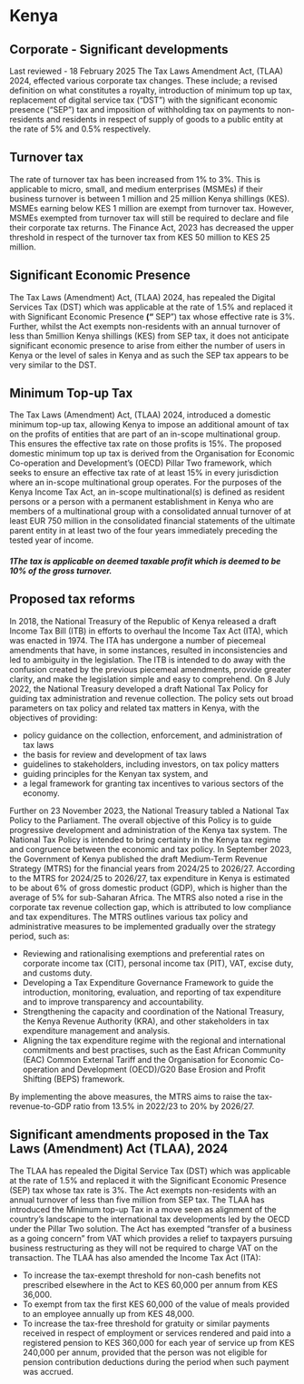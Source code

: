 # Kenya
## Corporate - Significant developments
Last reviewed - 18 February 2025
The Tax Laws Amendment Act, (TLAA) 2024, effected various corporate tax changes. These include; a revised definition on what constitutes a royalty, introduction of minimum top up tax, replacement of digital service tax (“DST”) with the significant economic presence (“SEP”) tax and imposition of withholding tax on payments to non-residents and residents in respect of supply of goods to a public entity at the rate of 5% and 0.5% respectively.
## **Turnover tax**
The rate of turnover tax has been increased from 1% to 3%. This is applicable to micro, small, and medium enterprises (MSMEs) if their business turnover is between 1 million and 25 million Kenya shillings (KES).
MSMEs earning below KES 1 million are exempt from turnover tax. However, MSMEs exempted from turnover tax will still be required to declare and file their corporate tax returns.
The Finance Act, 2023 has decreased the upper threshold in respect of the turnover tax from KES 50 million to KES 25 million.
## **Significant Economic Presence**
The Tax Laws (Amendment) Act, (TLAA) 2024, has repealed the Digital Services Tax (DST) which was applicable at the rate of 1.5% and replaced it with Significant Economic Presence **(“** SEP”) tax whose effective rate is 3%.
Further, whilst the Act exempts non-residents with an annual turnover of less than 5million Kenya shillings (KES) from SEP tax, it does not anticipate significant economic presence to arise from either the number of users in Kenya or the level of sales in Kenya and as such the SEP tax appears to be very similar to the DST.
## **Minimum Top-up Tax**
The Tax Laws (Amendment) Act, (TLAA) 2024, introduced a domestic minimum top-up tax, allowing Kenya to impose an additional amount of tax on the profits of entities that are part of an in-scope multinational group. This ensures the effective tax rate on those profits is 15%. 
The proposed domestic minimum top up tax is derived from the Organisation for Economic Co-operation and Development’s (OECD) Pillar Two framework, which seeks to ensure an effective tax rate of at least 15% in every jurisdiction where an in-scope multinational group operates.
For the purposes of the Kenya Income Tax Act, an in-scope multinational(s) is defined as resident persons or a person with a permanent establishment in Kenya who are members of a multinational group with a consolidated annual turnover of at least EUR 750 million in the consolidated financial statements of the ultimate parent entity in at least two of the four years immediately preceding the tested year of income. 
##### 1The tax is applicable on deemed taxable profit which is deemed to be 10% of the gross turnover.
## **Proposed tax reforms**
In 2018, the National Treasury of the Republic of Kenya released a draft Income Tax Bill (ITB) in efforts to overhaul the Income Tax Act (ITA), which was enacted in 1974. The ITA has undergone a number of piecemeal amendments that have, in some instances, resulted in inconsistencies and led to ambiguity in the legislation. The ITB is intended to do away with the confusion created by the previous piecemeal amendments, provide greater clarity, and make the legislation simple and easy to comprehend.
On 8 July 2022, the National Treasury developed a draft National Tax Policy for guiding tax administration and revenue collection. The policy sets out broad parameters on tax policy and related tax matters in Kenya, with the objectives of providing:
  * policy guidance on the collection, enforcement, and administration of tax laws
  * the basis for review and development of tax laws
  * guidelines to stakeholders, including investors, on tax policy matters
  * guiding principles for the Kenyan tax system, and
  * a legal framework for granting tax incentives to various sectors of the economy. 


Further on 23 November 2023, the National Treasury tabled a National Tax Policy to the Parliament. The overall objective of this Policy is to guide progressive development and administration of the Kenya tax system.
The National Tax Policy is intended to bring certainty in the Kenya tax regime and congruence between the economic and tax policy.
In September 2023, the Government of Kenya published the draft Medium-Term Revenue Strategy (MTRS) for the financial years from 2024/25 to 2026/27. 
According to the MTRS for 2024/25 to 2026/27, tax expenditure in Kenya is estimated to be about 6% of gross domestic product (GDP), which is higher than the average of 5% for sub-Saharan Africa. The MTRS also noted a rise in the corporate tax revenue collection gap, which is attributed to low compliance and tax expenditures.
The MTRS outlines various tax policy and administrative measures to be implemented gradually over the strategy period, such as:
  * Reviewing and rationalising exemptions and preferential rates on corporate income tax (CIT), personal income tax (PIT), VAT, excise duty, and customs duty. 
  * Developing a Tax Expenditure Governance Framework to guide the introduction, monitoring, evaluation, and reporting of tax expenditure and to improve transparency and accountability. 
  * Strengthening the capacity and coordination of the National Treasury, the Kenya Revenue Authority (KRA), and other stakeholders in tax expenditure management and analysis. 
  * Aligning the tax expenditure regime with the regional and international commitments and best practises, such as the East African Community (EAC) Common External Tariff and the Organisation for Economic Co-operation and Development (OECD)/G20 Base Erosion and Profit Shifting (BEPS) framework. 


By implementing the above measures, the MTRS aims to raise the tax-revenue-to-GDP ratio from 13.5% in 2022/23 to 20% by 2026/27.
## **Significant amendments proposed in the Tax Laws (Amendment) Act (TLAA), 2024**
The TLAA has repealed the Digital Service Tax (DST) which was applicable at the rate of 1.5% and replaced it with the Significant Economic Presence (SEP) tax whose tax rate is 3%. The Act exempts non-residents with an annual turnover of less than five million from SEP tax. 
The TLAA has introduced the Minimum top-up Tax in a move seen as alignment of the country’s landscape to the international tax developments led by the OECD under the Pillar Two solution.
The Act has exempted “transfer of a business as a going concern” from VAT which provides a relief to taxpayers pursuing business restructuring as they will not be required to charge VAT on the transaction.
The TLAA has also amended the Income Tax Act (ITA):
  * To increase the tax-exempt threshold for non-cash benefits not prescribed elsewhere in the Act to KES 60,000 per annum from KES 36,000.
  * To exempt from tax the first KES 60,000 of the value of meals provided to an employee annually up from KES 48,000.
  * To increase the tax-free threshold for gratuity or similar payments received in respect of employment or services rendered and paid into a registered pension to KES 360,000 for each year of service up from KES 240,000 per annum, provided that the person was not eligible for pension contribution deductions during the period when such payment was accrued.


